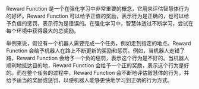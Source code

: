 Reward Function 是一个在强化学习中非常重要的概念，它用来评估智慧体行为的好坏。Reward Function 可以给予正值的奖励，表示行为是正确的，也可以给予负值的惩罚，表示行为是错误的。在强化学习中，智慧体透过不断学习，尝试在每个环境中获得最大的总奖励。

举例来说，假设有一个机器人需要完成一个任务，例如走到指定的地点。Reward Function 会给予机器人在路上不断更新的奖励和惩罚。例如，当机器人走错了路，Reward Function 会给予一个负的惩罚，表示这个行为是不好的。当机器人顺利地抵达目的地，Reward Function 会给予一个正的奖励，表示这个行为是好的。而在整个任务的过程中，Reward Function 会不断地评估智慧体的行为，并给予适当的奖励或惩罚，以便机器人能够更快地学习到正确的行为方式。